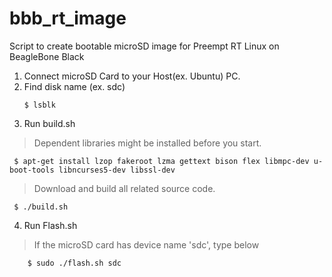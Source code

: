 # bbb_rt_image
Script to create bootable microSD image for Preempt RT Linux on BeagleBone Black

1. Connect microSD Card to your Host(ex. Ubuntu) PC.
2. Find disk name (ex. sdc)
   ```
   $ lsblk
   ```
3. Run build.sh
> Dependent libraries might be installed before you start.
   ```
    $ apt-get install lzop fakeroot lzma gettext bison flex libmpc-dev u-boot-tools libncurses5-dev libssl-dev
   ```
    
> Download and build all related source code.
   ```
    $ ./build.sh
   ```
   
  
4. Run Flash.sh
> If the microSD card has device name 'sdc', type below
```
    $ sudo ./flash.sh sdc
```
